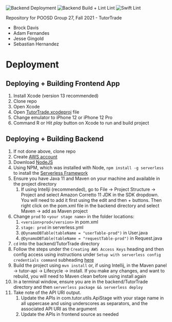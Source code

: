 ![Backend Deployment](https://github.com/PoosdGroup27/poosd-project/actions/workflows/deploy.yml/badge.svg)
![Backend Build + Lint Lint](https://github.com/PoosdGroup27/poosd-project/actions/workflows/build_and_lint.yml/badge.svg)
![Swift Lint](https://github.com/PoosdGroup27/poosd-project/actions/workflows/swift_lint.yml/badge.svg)



Repository for POOSD Group 27, Fall 2021 - TutorTrade
- Brock Davis
- Adam Fernandes
- Jesse Gingold
- Sebastian Hernandez


# Deployment

## Deploying + Building Frontend App
1. Install Xcode (version 13 recommended)
2. Clone repo
3. Open Xcode
4. Open  [TutorTrade.xcodeproj](https://github.com/PoosdGroup27/poosd-project/tree/main/frontend/TutorTrade/TutorTrade.xcodeproj)  file
5. Change emulator to iPhone 12 or iPhone 12 Pro
6. Command R or Hit *play* button on Xcode to run and build project

## Deploying + Building Backend
1. If not done above, clone repo
2. Create [AWS account](https://aws.amazon.com/)
3. Download [NodeJS](https://nodejs.org/en/download/)
4. Using NPM, which was installed with Node, `npm install -g serverless` to install the [Serverless Framework](https://www.serverless.com/)
5. Ensure you have Java 11 and Maven on your machine and available in the project directory
   1. If using Intellji (recommended), go to File -> Project Structure -> Project and select Amazon Corretto 11 JDK in the SDK dropdown. You will need to add it first using the edit and then + buttons. Then right click on the pom.xml file in the backend directory and select Maven -> add as Maven project
6. Change `prod` to `<your stage name>` in the folder locations:
   1. `<version>prod</version>` in pom.xml
   2. `stage: prod` in serverless.yml
   3. `@DynamoDBTable(tableName = "userTable-prod")` in User.java
   4. `@DynamoDBTable(tableName = "requestTable-prod")` in Request.java
7. `cd` into the backend/TutorTrade directory
8. Follow the steps under the `Creating AWS Access Keys` heading and then config access using instructions under `Setup with serverless config credentials command` subheading [here](https://www.serverless.com/framework/docs/providers/aws/guide/credentials)
9. Build the project using `mvn install` or, if using Intellij, in the Maven panel -> tutor-api -> Lifecycle -> install. If you make any changes, and want to rebuild, you will need to Maven clean before using install again
10. In a terminal window, ensure you are in the backend/TutorTrade directory and then `serverless package && serverless deploy`
11. Take note of the API URI output.
    1. Update the APIs in com.tutor.utils.ApiStage with your stage name in all uppercase and using underscores as separators, and the associated API URI as the argument
    2. Update the APIs in frontend source as needed
